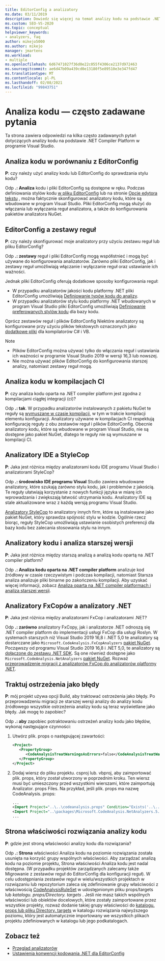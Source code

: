 ```yaml
---
title: EditorConfig a analizatory
ms.date: 03/11/2019
description: Dowiedz się więcej na temat analizy kodu na podstawie .NET Compiler Platform w programie Visual Studio. Zobacz odpowiedzi na pytania dotyczące plików EditorConfig, zestawów reguł i innych tematów.
ms.custom: SEO-VS-2020
ms.topic: conceptual
helpviewer_keywords:
- analyzers, faq
author: mikejo5000
ms.author: mikejo
manager: jmartens
ms.workload:
- multiple
ms.openlocfilehash: 6d67471027f36d0e22c055f4306ce2137d972463
ms.sourcegitcommit: ae6d47b09a439cd0e13180f5e89510e3e347fd47
ms.translationtype: MT
ms.contentlocale: pl-PL
ms.lasthandoff: 02/08/2021
ms.locfileid: "99843751"
---
```

# <a name="code-analysis-faq"></a>Analiza kodu — często zadawane pytania

Ta strona zawiera odpowiedzi na kilka często zadawanych pytań dotyczących analizy kodu na podstawie .NET Compiler Platform w programie Visual Studio.

## <a name="code-analysis-versus-editorconfig"></a>Analiza kodu w porównaniu z EditorConfig

**P**: czy należy użyć analizy kodu lub EditorConfig do sprawdzania stylu kodu?

Odp **.: Analiza** kodu i pliki EditorConfig są dostępne w ręku. Podczas definiowania stylów kodu [w pliku EditorConfig](/dotnet/fundamentals/code-analysis/code-style-rule-options) lub na stronie [Opcje edytora tekstu](../ide/code-styles-and-code-cleanup.md) , można faktycznie skonfigurować analizatory kodu, które są wbudowane w program Visual Studio. Pliki EditorConfig mogą służyć do włączania lub wyłączania reguł analizatora, a także do konfigurowania pakietów analizatora NuGet.

## <a name="editorconfig-versus-rule-sets"></a>EditorConfig a zestawy reguł

**P**: czy należy skonfigurować moje analizatory przy użyciu zestawu reguł lub pliku EditorConfig?

Odp **.: zestawy** reguł i pliki EditorConfig mogą współistnieć i mogą być używane do konfigurowania analizatorów. Zarówno pliki EditorConfig, jak i zestawy reguł umożliwiają włączanie i wyłączanie reguł oraz ustawianie ich ważności.

Jednak pliki EditorConfig oferują dodatkowe sposoby konfigurowania reguł:

- W przypadku analizatorów jakości kodu platformy .NET pliki EditorConfig umożliwiają [Definiowanie typów kodu do analizy](/dotnet/fundamentals/code-analysis/code-quality-rule-options).
- W przypadku analizatorów stylu kodu platformy .NET wbudowanych w program Visual Studio pliki EditorConfig umożliwiają [Definiowanie preferowanych stylów kodu](/dotnet/fundamentals/code-analysis/code-style-rule-options) dla bazy kodu.

Oprócz zestawów reguł i plików EditorConfig Niektóre analizatory są konfigurowane przy użyciu plików tekstowych oznaczonych jako [dodatkowe pliki](../ide/build-actions.md#build-action-values) dla kompilatorów C# i VB.

> [!NOTE]
> - Plików EditorConfig można używać tylko do włączania reguł i ustawiania ich ważności w programie Visual Studio 2019 w wersji 16,3 lub nowszej.
> - Nie można używać plików EditorConfig do konfigurowania starszej analizy, natomiast zestawy reguł mogą.

## <a name="code-analysis-in-ci-builds"></a>Analiza kodu w kompilacjach CI

**P**: czy analiza kodu oparta na .NET compiler platform jest zgodna z kompilacjami ciągłej integracji (ci)?

Odp **.: tak**. W przypadku analizatorów instalowanych z pakietu NuGet te reguły są [wymuszane w czasie kompilacji](roslyn-analyzers-overview.md#build-errors), w tym w trakcie kompilacji elementu konfiguracji. Analizatory używane w kompilacjach CI respektują konfigurację reguły z obu zestawów reguł i plików EditorConfig. Obecnie analizatory kodu, które są wbudowane w program Visual Studio, nie są dostępne jako pakiet NuGet, dlatego te reguły nie są wymuszane w kompilacji CI.

## <a name="ide-analyzers-versus-stylecop"></a>Analizatory IDE a StyleCop

**P**: Jaka jest różnica między analizatorami kodu IDE programu Visual Studio i analizatorami StyleCop?

Odp **.: środowisko IDE programu Visual** Studio zawiera wbudowane analizatory, które szukają zarówno stylu kodu, jak i problemów z jakością. Te reguły ułatwiają korzystanie z nowych funkcji języka w miarę ich wprowadzania i zwiększają łatwość utrzymania kodu. Analizatory IDE są stale aktualizowane wraz z każdą wersją programu Visual Studio.

[Analizatory StyleCop](https://github.com/DotNetAnalyzers/StyleCopAnalyzers) to analizatory innych firm, które są instalowane jako pakiet NuGet, który sprawdza spójność stylu w kodzie. Ogólnie rzecz biorąc, reguły StyleCop umożliwiają ustawianie osobistych preferencji dla bazy kodu bez zalecania stosowania stylu na innym.

## <a name="code-analyzers-versus-legacy-analysis"></a>Analizatory kodu i analiza starszej wersji

**P**: Jaka jest różnica między starszą analizą a analizą kodu opartą na .NET compiler platform?

Odp **.: Analiza kodu oparta na .NET compiler platform** analizuje kod źródłowy w czasie rzeczywistym i podczas kompilacji, natomiast Starsza analiza analizuje pliki binarne po zakończeniu kompilacji. Aby uzyskać więcej informacji, zobacz [Analiza oparta na .NET compiler platformach i analiza starszej wersji](../code-quality/net-analyzers-faq.md#whats-the-difference-between-legacy-fxcop-and-net-analyzers).

## <a name="fxcop-analyzers-versus-net-analyzers"></a>Analizatory FxCopów a analizatory .NET

**P**: Jaka jest różnica między analizatorami FxCop i analizatorami .NET?

Odp **.: zarówno** analizatory FxCopy, jak i analizatorze .NET odnoszą się .NET compiler platform do implementacji usługi FxCop dla usługi Roslyn. W systemach starszych niż Visual Studio 2019 16,8 i .NET 5,0 te analizatory są dostarczane jako `Microsoft.CodeAnalysis.FxCopAnalyzers` [pakiet NuGet](https://www.nuget.org/packages/Microsoft.CodeAnalysis.FxCopAnalyzers). Począwszy od programu Visual Studio 2019 16,8 i .NET 5,0, te analizatory są [dołączone do zestawu .NET SDK](/dotnet/fundamentals/code-analysis/overview). Są one również dostępne jako `Microsoft.CodeAnalysis.NetAnalyzers` [pakiet NuGet](https://www.nuget.org/packages/Microsoft.CodeAnalysis.NetAnalyzers). Rozważ [przeprowadzenie migracji z analizatorów FxCop do analizatorów platformy .NET](migrate-from-fxcop-analyzers-to-net-analyzers.md).

## <a name="treat-warnings-as-errors"></a>Traktuj ostrzeżenia jako błędy

**P**: mój projekt używa opcji Build, aby traktować ostrzeżenia jako błędy. Po przeprowadzeniu migracji ze starszej wersji analizy do analizy kodu źródłowego wszystkie ostrzeżenia analizy kodu są teraz wyświetlane jako błędy. Jak mogę to zapobiec?

Odp **.: aby** zapobiec potraktowaniu ostrzeżeń analizy kodu jako błędów, wykonaj następujące czynności:

  1. Utwórz plik. props o następującej zawartości:

     ```xml
     <Project>
        <PropertyGroup>
           <CodeAnalysisTreatWarningsAsErrors>false</CodeAnalysisTreatWarningsAsErrors>
        </PropertyGroup>
     </Project>
     ```

  2. Dodaj wiersz do pliku projektu. csproj lub. vbproj, aby zaimportować plik. props, który został utworzony w poprzednim kroku. Ten wiersz musi być umieszczony przed wszystkimi wierszami, które zaimportują Analizator. props Files. Na przykład, jeśli plik. props ma nazwę CodeAnalysis. props:

     ```xml
     ...
     <Import Project="..\..\codeanalysis.props" Condition="Exists('..\..\codeanalysis.props')" />
     <Import Project="..\packages\Microsoft.CodeAnalysis.NetAnalyzers.5.0.0\build\Microsoft.CodeAnalysis.NetAnalyzers.props" Condition="Exists('..\packages\Microsoft.CodeAnalysis.NetAnalyzers.5.0.0\build\Microsoft.CodeAnalysis.NetAnalyzers.props')" />
     ...
     ```

## <a name="code-analysis-solution-property-page"></a>Strona właściwości rozwiązania analizy kodu

**P**: gdzie jest stroną właściwości analizy kodu dla rozwiązania?

Odp **.: Strona** właściwości Analiza kodu na poziomie rozwiązania została usunięta na korzyść grupy wspólnych właściwości. Aby zarządzać analizą kodu na poziomie projektu, Strona właściwości Analiza kodu jest nadal dostępna. (W przypadku projektów zarządzanych zalecamy także Migrowanie z zestawów reguł do EditorConfig dla konfiguracji reguł).  W celu udostępniania zestawów reguł w wielu/wszystkich projektach w rozwiązaniu lub repozytorium zaleca się zdefiniowanie grupy właściwości z właściwością [CodeAnalysisRuleSet](../code-quality/using-rule-sets-to-group-code-analysis-rules.md#specify-a-rule-set-for-a-project) w udostępnionym pliku props/targets lub *katalogu. props/Directory. targets* . Jeśli nie masz takich wspólnych właściwości lub obiektów docelowych, które zostały zaimportowane przez wszystkie projekty, rozważ dodanie takiej grupy właściwości do [katalogu. props lub pliku Directory. targets](../msbuild/customize-your-build.md) w katalogu rozwiązania najwyższego poziomu, który jest automatycznie importowany we wszystkich plikach projektu zdefiniowanych w katalogu lub jego podkatalogach.

## <a name="see-also"></a>Zobacz też

- [Przegląd analizatorów](roslyn-analyzers-overview.md)
- [Ustawienia konwencji kodowania .NET dla EditorConfig](/dotnet/fundamentals/code-analysis/code-style-rule-options)